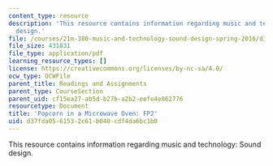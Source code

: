 ```yaml
---
content_type: resource
description: 'This resource contains information regarding music and technology: Sound
  design.'
file: /courses/21m-380-music-and-technology-sound-design-spring-2016/d37fda0561532c61b040cdf4da6bc1b0_MIT21M_380S16_assn_fp2_pop.pdf
file_size: 431831
file_type: application/pdf
learning_resource_types: []
license: https://creativecommons.org/licenses/by-nc-sa/4.0/
ocw_type: OCWFile
parent_title: Readings and Assignments
parent_type: CourseSection
parent_uid: cf15ea27-ab5d-b27b-a2b2-eefe4e862776
resourcetype: Document
title: 'Popcorn in a Microwave Oven: FP2'
uid: d37fda05-6153-2c61-b040-cdf4da6bc1b0
---
```

This resource contains information regarding music and technology: Sound design.